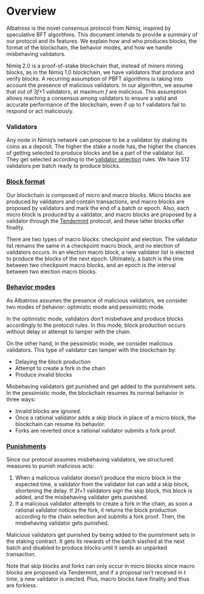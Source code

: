 # Overview

Albatross is the novel consensus protocol from Nimiq, inspired by speculative BFT algorithms. This document intends to provide a summary of our protocol and its features. We explain how and who produces blocks, the format of the blockchain, the behavior modes, and how we handle misbehaving validators.

Nimiq 2.0 is a proof-of-stake blockchain that, instead of miners mining blocks, as in the Nimiq 1.0 blockchain, we have validators that produce and verify blocks. A recurring assumption of PBFT algorithms is taking into account the presence of malicious validators. In our algorithm, we assume that out of 3*f*+1 validators, at maximum *f* are malicious. This assumption allows reaching a consensus among validators to ensure a valid and accurate performance of the blockchain, even if up to f validators fail to respond or act maliciously.

### Validators

Any node in Nimiq’s network can propose to be a validator by staking its coins as a deposit. The higher the stake a node has, the higher the chances of getting selected to produce blocks and be a part of the validator list. They get selected according to the [validator selection](Slots%2073881ed12bb340cb93e8ed82950dde11.md) rules. We have 512 validators per batch ready to produce blocks.

### [Block format](Block%20format%203d371494396243b890826a370124b613.md)

Our blockchain is composed of micro and macro blocks. Micro blocks are produced by validators and contain transactions, and macro blocks are proposed by validators and mark the end of a batch or epoch. Also, each micro block is produced by a validator, and macro blocks are proposed by a validator through the [Tendermint](Tendermint%20protocol%2022c7bfb4c7924ae78f57e1db9039c95c.md) protocol, and these latter blocks offer finality.

There are two types of macro blocks: checkpoint and election. The validator list remains the same in a checkpoint macro block, and no election of validators occurs. In an election macro block, a new validator list is elected to produce the blocks of the next epoch. Ultimately, a batch is the time between two checkpoint macro blocks, and an epoch is the interval between two election macro blocks.

### [Behavior modes](Optimistic%20and%20pessimistic%20mode%20574a3bea3e8a453cb6c4645171e155b6.md)

As Albatross assumes the presence of malicious validators, we consider two modes of behavior: optimistic mode and pessimistic mode.

In the optimistic mode, validators don’t misbehave and produce blocks accordingly to the protocol rules. In this mode, block production occurs without delay or attempt to tamper with the chain.

On the other hand, in the pessimistic mode, we consider malicious validators. This type of validator can tamper with the blockchain by:

- Delaying the block production
- Attempt to create a fork in the chain
- Produce invalid blocks

Misbehaving validators get punished and get added to the punishment sets. In the pessimistic mode, the blockchain resumes its normal behavior in three ways:

- Invalid blocks are ignored.
- Once a rational validator adds a skip block in place of a micro block, the blockchain can resume its behavior.
- Forks are reverted once a rational validator submits a fork proof.

### [Punishments](Punishments%20db3044882bd24830897b60a0a99bfab0.md)

Since our protocol assumes misbehaving validators, we structured measures to punish malicious acts:

1. When a malicious validator doesn’t produce the micro block in the expected time, a validator from the validator list can add a skip block, shortening the delay. If 2f+1 validators sign the skip block, this block is added, and the misbehaving validator gets punished.
2. If a malicious validator attempts to create a fork in the chain, as soon a rational validator notices the fork, it returns the block production according to the chain selection and submits a fork proof. Then, the misbehaving validator gets punished.

Malicious validators get punished by being added to the punishment sets in the staking contract. It gets its rewards of the batch slashed at the next batch and disabled to produce blocks until it sends an unparked transaction.

Note that skip blocks and forks can only occur in micro blocks since macro blocks are proposed via Tendermint, and if a proposal isn’t received in *t* time, a new validator is elected. Plus, macro blocks have finality and thus are forkless.